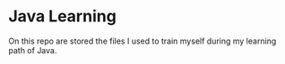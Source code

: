 # Java Learning

On this repo are stored the files I used to train myself during my learning path of Java.
